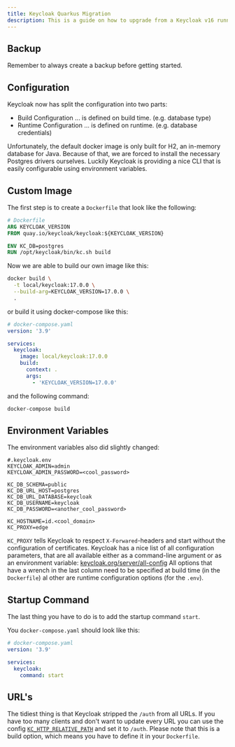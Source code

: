 ```yaml
---
title: Keycloak Quarkus Migration
description: This is a guide on how to upgrade from a Keycloak v16 running WildFly to a Keycloak v17 running Quarkus. This guide assumes that you are running a working Keycloak v16 using Docker.
---
```


## Backup

Remember to always create a backup before getting started.

## Configuration

Keycloak now has split the configuration into two parts:

- Build Configuration ... is defined on build time. (e.g. database type)
- Runtime Configuration ... is defined on runtime. (e.g. database credentials)

Unfortunately, the default docker image is only built for H2, an in-memory database for Java. Because of that, we are forced
to install the necessary Postgres drivers ourselves. Luckily Keycloak is providing a nice CLI that is easily
configurable using environment variables.

## Custom Image

The first step is to create a `Dockerfile` that look like the following:

```dockerfile
# Dockerfile
ARG KEYCLOAK_VERSION
FROM quay.io/keycloak/keycloak:${KEYCLOAK_VERSION}

ENV KC_DB=postgres
RUN /opt/keycloak/bin/kc.sh build
```

Now we are able to build our own image like this:

```bash
docker build \
  -t local/keycloak:17.0.0 \
  --build-arg=KEYCLOAK_VERSION=17.0.0 \
  .
```

or build it using docker-compose like this:

```yaml
# docker-compose.yaml
version: '3.9'

services:
  keycloak:
    image: local/keycloak:17.0.0
    build:
      context: .
      args:
        - 'KEYCLOAK_VERSION=17.0.0'
```

and the following command:

```bash
docker-compose build
```

## Environment Variables

The environment variables also did slightly changed:

```properties
#.keycloak.env
KEYCLOAK_ADMIN=admin
KEYCLOAK_ADMIN_PASSWORD=<cool_password>

KC_DB_SCHEMA=public
KC_DB_URL_HOST=postgres
KC_DB_URL_DATABASE=keycloak
KC_DB_USERNAME=keycloak
KC_DB_PASSWORD=<another_cool_password>

KC_HOSTNAME=id.<cool_domain>
KC_PROXY=edge
```

`KC_PROXY` tells Keycloak to respect `X-Forwared`-headers and start without the configuration of certificates. Keycloak
has a nice list of all configuration parameters, that are all available either as a command-line argument or as an
environment variable: [keycloak.org/server/all-config](https://www.keycloak.org/server/all-config) All options that have
a wrench in the last column need to be specified at build time (in the `Dockerfile`) al other are runtime configuration
options (for the `.env`).

## Startup Command

The last thing you have to do is to add the startup command `start`.

You `docker-compose.yaml` should look like this:

```yaml
# docker-compose.yaml
version: '3.9'

services:
  keycloak:
    command: start
```

## URL's

The tidiest thing is that Keycloak stripped the `/auth` from all URLs. If you have too many clients and don't want to
update every URL you can use the config
[`KC_HTTP_RELATIVE_PATH`](https://www.keycloak.org/server/all-config?q=http-relative-path) and set it to `/auth`.
Please note that this is a build option, which means you have to define it in your `Dockerfile`.
